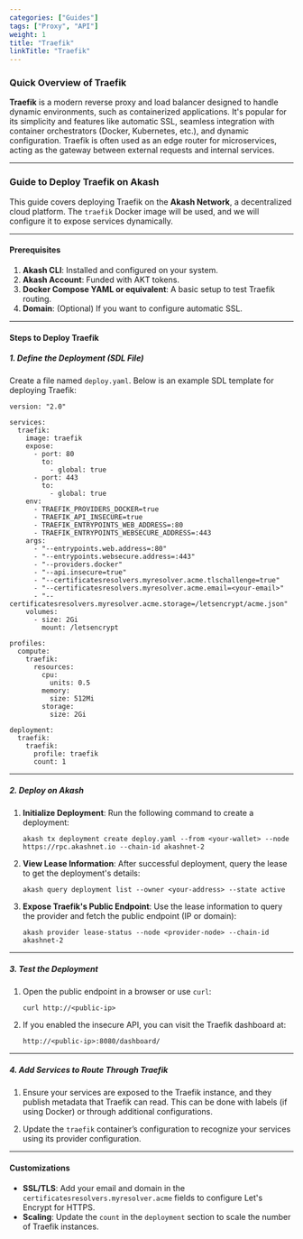 ```yaml
---
categories: ["Guides"]
tags: ["Proxy", "API"]
weight: 1
title: "Traefik"
linkTitle: "Traefik"
---
```


### **Quick Overview of Traefik**

**Traefik** is a modern reverse proxy and load balancer designed to handle dynamic environments, such as containerized applications. It's popular for its simplicity and features like automatic SSL, seamless integration with container orchestrators (Docker, Kubernetes, etc.), and dynamic configuration. Traefik is often used as an edge router for microservices, acting as the gateway between external requests and internal services.

---

### **Guide to Deploy Traefik on Akash**

This guide covers deploying Traefik on the **Akash Network**, a decentralized cloud platform. The `traefik` Docker image will be used, and we will configure it to expose services dynamically.

---

#### **Prerequisites**

1. **Akash CLI**: Installed and configured on your system.
2. **Akash Account**: Funded with AKT tokens.
3. **Docker Compose YAML or equivalent**: A basic setup to test Traefik routing.
4. **Domain**: (Optional) If you want to configure automatic SSL.

---

#### **Steps to Deploy Traefik**

##### **1. Define the Deployment (SDL File)**

Create a file named `deploy.yaml`. Below is an example SDL template for deploying Traefik:

```
version: "2.0"

services:
  traefik:
    image: traefik
    expose:
      - port: 80
        to:
          - global: true
      - port: 443
        to:
          - global: true
    env:
      - TRAEFIK_PROVIDERS_DOCKER=true
      - TRAEFIK_API_INSECURE=true
      - TRAEFIK_ENTRYPOINTS_WEB_ADDRESS=:80
      - TRAEFIK_ENTRYPOINTS_WEBSECURE_ADDRESS=:443
    args:
      - "--entrypoints.web.address=:80"
      - "--entrypoints.websecure.address=:443"
      - "--providers.docker"
      - "--api.insecure=true"
      - "--certificatesresolvers.myresolver.acme.tlschallenge=true"
      - "--certificatesresolvers.myresolver.acme.email=<your-email>"
      - "--certificatesresolvers.myresolver.acme.storage=/letsencrypt/acme.json"
    volumes:
      - size: 2Gi
        mount: /letsencrypt

profiles:
  compute:
    traefik:
      resources:
        cpu:
          units: 0.5
        memory:
          size: 512Mi
        storage:
          size: 2Gi

deployment:
  traefik:
    traefik:
      profile: traefik
      count: 1
```

---

##### **2. Deploy on Akash**

1. **Initialize Deployment**:
   Run the following command to create a deployment:
   ```
   akash tx deployment create deploy.yaml --from <your-wallet> --node https://rpc.akashnet.io --chain-id akashnet-2
   ```

2. **View Lease Information**:
   After successful deployment, query the lease to get the deployment's details:
   ```
   akash query deployment list --owner <your-address> --state active
   ```

3. **Expose Traefik's Public Endpoint**:
   Use the lease information to query the provider and fetch the public endpoint (IP or domain):
   ```
   akash provider lease-status --node <provider-node> --chain-id akashnet-2
   ```

---

##### **3. Test the Deployment**

1. Open the public endpoint in a browser or use `curl`:
   ```
   curl http://<public-ip>
   ```

2. If you enabled the insecure API, you can visit the Traefik dashboard at:
   ```
   http://<public-ip>:8080/dashboard/
   ```

---

##### **4. Add Services to Route Through Traefik**

1. Ensure your services are exposed to the Traefik instance, and they publish metadata that Traefik can read. This can be done with labels (if using Docker) or through additional configurations.

2. Update the `traefik` container’s configuration to recognize your services using its provider configuration.

---

#### **Customizations**

- **SSL/TLS**: Add your email and domain in the `certificatesresolvers.myresolver.acme` fields to configure Let's Encrypt for HTTPS.
- **Scaling**: Update the `count` in the `deployment` section to scale the number of Traefik instances.


